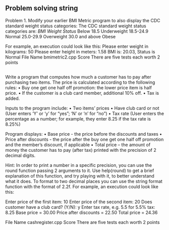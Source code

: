 ## Problem solving string

Problem 1. 
Modify your earlier BMI Metric program to also display the CDC standard weight status categories:
The CDC standard weight status categories are:
*BMI*                   *Weight Status*
Below 18.5              Underweight
18.5-24.9               Normal
25.0-29.9               Overweight
30.0 and above          Obese

For example,  an  execution could look  like  this:
Please  enter weight in kilograms: 50
Please  enter height in meters: 1.58
BMI is: 20.03, Status is Normal
File Name 
bmimetric2.cpp
Score
There are five tests each worth 2 points

##
Write a program that computes how much a customer has to pay after purchasing
two items. 
The price is calculated according to the following rules:
• Buy one get one half off promotion: the lower price item is half price.
• If the customer is a club card member, additional 10% off.
• Tax is added.

Inputs to the program include:
• Two items’ prices
• Have club card or not (User enters ‘Y’ or ‘y’ for “yes”; ‘N’ or ‘n’ for “no”)
• Tax rate (User enters the percentage as a number; for example, they enter
8.25 if the tax rate is 8.25%)

Program displays:
• Base price - the price before the discounts and taxes
• Price after discounts - the price after the buy one get one half off promotion
and the member’s discount, if applicable
• Total price – the amount of money the customer has to pay (after tax)
printed with the precision of 2 decimal digits.

Hint: In order to print a number in a specific precision, you can use the round
function passing 2 arguments to it. Use help(round) to get a brief explanation of
this function, and try playing with it, to better understand what it does.
To format to two decimal places you can use the string format function with the format of 2.2f.
For example, an execution could look like this:

Enter price of the first item: 10
Enter price of the second item: 20
Does customer have a club card? (Y/N): y
Enter tax rate, e.g. 5.5 for 5.5% tax: 8.25
Base price = 30.00
Price after discounts = 22.50
Total price = 24.36

File Name 
cashregister.cpp
Score
There are five tests each worth 2 points